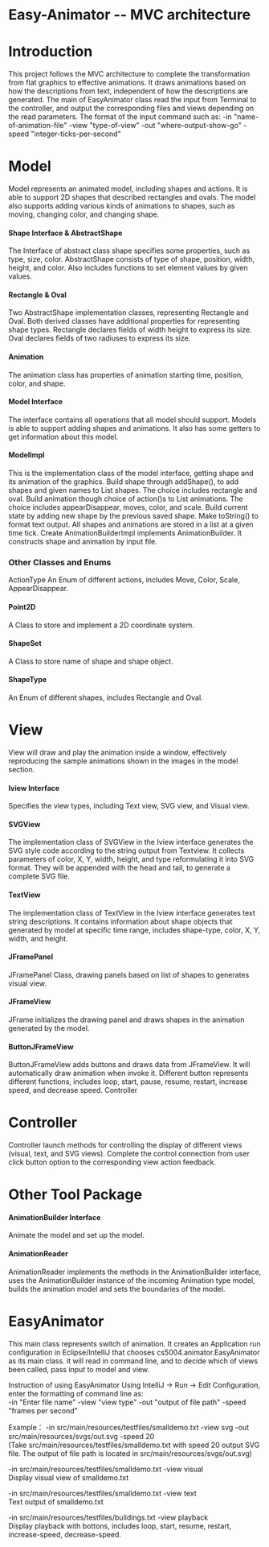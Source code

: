 # Easy-Animator -- MVC architecture
# Introduction
This project follows the MVC architecture to complete the transformation from flat graphics to effective animations. It draws animations based on how the descriptions from text, independent of how the descriptions are generated. 
The main of EasyAnimator class read the input from Terminal to the controller, and output the corresponding files and views depending on the read parameters. The format of the input command such as:
 -in "name-of-animation-file" -view "type-of-view" -out "where-output-show-go" -speed "integer-ticks-per-second"


# Model

Model represents an animated model, including shapes and actions. It is able to support 2D shapes that described rectangles and ovals. The model also supports adding various kinds of animations to shapes, such as moving, changing color, and changing shape.

#### Shape Interface & AbstractShape
The Interface of abstract class shape specifies some properties, such as type, size, color. 
AbstractShape consists of type of shape, position, width, height, and color. Also includes functions to set element values by given values.

#### Rectangle & Oval
Two AbstractShape implementation classes, representing Rectangle and Oval. Both derived classes have additional properties for representing shape types.
Rectangle declares fields of width height to express its size.
Oval declares fields of two radiuses to express its size.

#### Animation
The animation class has properties of animation starting time, position, color, and shape.

#### Model Interface
The interface contains all operations that all model should support. Models is able to support adding shapes and animations. It also has some getters to get information about this model.

#### ModelImpl
This is the implementation class of the model interface, getting shape and its animation of the graphics. 
Build shape through addShape(), to add shapes and given names to List<ShapeSet> shapes. The choice includes rectangle and oval. 
Build animation though choice of action()s to List<Animation> animations. The choice includes appearDisappear, moves, color, and scale. 
Build current state by adding new shape by the previous saved shape. 
Make toString() to format text output.
All shapes and animations are stored in a list at a given time tick. 
Create AnimationBuilderImpl implements AnimationBuilder. It constructs shape and animation by input file. 

### Other Classes and Enums
ActionType
An Enum of different actions, includes Move, Color, Scale, AppearDisappear.

#### Point2D
A Class to store and implement a 2D coordinate system.

#### ShapeSet
A Class to store name of shape and shape object.

#### ShapeType
An Enum of different shapes, includes Rectangle and Oval.



# View

View will draw and play the animation inside a window, effectively reproducing the sample animations shown in the images in the model section.

#### Iview Interface
Specifies the view types, including Text view, SVG view, and Visual view.

#### SVGView
The implementation class of SVGView in the Iview interface generates the SVG style code according to the string output from Textview. It collects parameters of color, X, Y, width, height, and type reformulating it into SVG format. They will be appended with the head and tail, to generate a complete SVG file. 

#### TextView
The implementation class of TextView in the Iview interface generates text string descriptions. It contains information about shape objects that generated by model at specific time range, includes shape-type, color, X, Y, width, and height.

#### JFramePanel
JFramePanel Class, drawing panels based on list of shapes to generates visual view.

#### JFrameView
JFrame initializes the drawing panel and draws shapes in the animation generated by the model.

#### ButtonJFrameView
ButtonJFrameView adds buttons and draws data from JFrameView. It will automatically draw animation when invoke it. Different button represents different functions, includes loop, start, pause, resume, restart, increase speed, and decrease speed. 
Controller

# Controller
Controller launch methods for controlling the display of different views (visual, text, and SVG views). Complete the control connection from user click button option to the corresponding view action feedback.


# Other Tool Package
#### AnimationBuilder Interface
Animate the model and set up the model.

#### AnimationReader
AnimationReader implements the methods in the AnimationBuilder interface, uses the AnimationBuilder instance of the incoming Animation type model, builds the animation model and sets the boundaries of the model.



# EasyAnimator
This main class represents switch of animation. It creates an Application run configuration in Eclipse/IntelliJ that chooses cs5004.animator.EasyAnimator as its main class. it will read in command line, and to decide which of views been called, pass input to model and view. 

Instruction of using EasyAnimator
Using IntelliJ → Run → Edit Configuration, enter the formatting of command line as:<br>
 -in "Enter file name" -view "view type" -out "output of file path" -speed "frames per second"
 
 Example：
 -in src/main/resources/testfiles/smalldemo.txt -view svg -out src/main/resources/svgs/out.svg -speed 20 <br>
 (Take src/main/resources/testfiles/smalldemo.txt with speed 20 output SVG file. The output of file path is located in src/main/resources/svgs/out.svg)
 
 -in src/main/resources/testfiles/smalldemo.txt -view visual <br>
 Display visual view of smalldemo.txt
 
 -in src/main/resources/testfiles/smalldemo.txt -view text <br>
 Text output of smalldemo.txt
 
 -in src/main/resources/testfiles/buildings.txt -view playback <br>
 Display playback with bottons, includes loop, start, resume, restart, increase-speed, decrease-speed.
